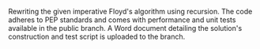 Rewriting the given imperative Floyd's algorithm using recursion. 
The code adheres to PEP standards and comes with performance and unit tests available in the public branch.
A Word document detailing the solution's construction and test script is uploaded to the branch.
